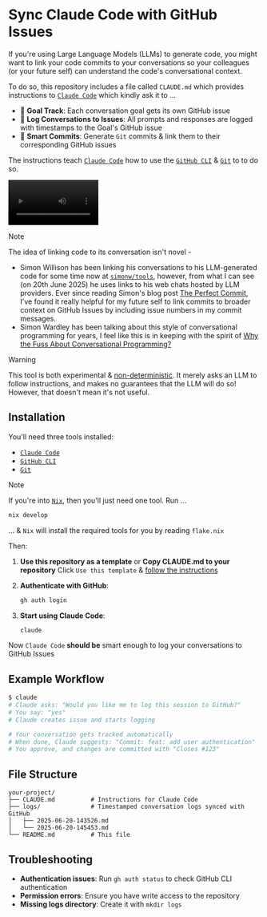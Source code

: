 # Sync Claude Code with GitHub Issues

If you're using Large Language Models (LLMs) to generate code, you might want to link your code commits to your conversations so your colleagues (or your future self) can understand the code's conversational context.

To do so, this repository includes a file called `CLAUDE.md` which provides instructions to [`Claude Code`](https://github.com/anthropics/claude-code) which kindly ask it to ...

- 🎯 **Goal Track**: Each conversation goal gets its own GitHub issue
- 📝 **Log Conversations to Issues**: All prompts and responses are logged with timestamps to the Goal's GitHub issue
- 🚀 **Smart Commits**: Generate `Git` commits & link them to their corresponding GitHub issues

The instructions teach [`Claude Code`](https://github.com/anthropics/claude-code) how to use the [`GitHub CLI`](https://github.com/cli/cli) & [`Git`](https://git-scm.com/downloads) to to do so.

<video src='https://github.com/user-attachments/assets/1a3106ed-8b97-4439-9b27-2d0c242a054c' width=180/></video>

>[!NOTE]
> The idea of linking code to its conversation isn't novel -
> - Simon Willison has been linking his conversations to his LLM-generated code for some time now at [`simonw/tools`](https://github.com/simonw/tools), however, from what I can see (on 20th June 2025) he uses links to his web chats hosted by LLM providers. Ever since reading Simon's blog post [The Perfect Commit](https://simonwillison.net/2022/Oct/29/the-perfect-commit/), I've found it really helpful for my future self to link commits to broader context on GitHub Issues by including issue numbers in my commit messages.
> - Simon Wardley has been talking about this style of conversational programming for years, I feel like this is in keeping with the spirit of [Why the Fuss About Conversational Programming?](https://blog.gardeviance.org/2023/01/why-fuss-about-conversational.html)

>[!WARNING]
> This tool is both experimental & [non-deterministic](https://en.wikipedia.org/wiki/Nondeterministic_programming). It merely asks an LLM to follow instructions, and makes no guarantees that the LLM will do so! However, that doesn't mean it's not useful.

## Installation

You'll need three tools installed:

- [`Claude Code`](https://github.com/anthropics/claude-code)
- [`GitHub CLI`](https://github.com/cli/cli)
- [`Git`](https://git-scm.com/downloads)

>[!NOTE]
> If you're into [`Nix`](https://github.com/NixOS/nix), then you'll just need one tool.
> Run ...
> ```sh
> nix develop
> ```
> ... & `Nix` will install the required tools for you by reading `flake.nix`

Then:

1. **Use this repository as a template** or **Copy CLAUDE.md to your repository**
   Click `Use this template` & [follow the instructions](https://docs.github.com/en/repositories/creating-and-managing-repositories/creating-a-repository-from-a-template)

2. **Authenticate with GitHub**:
   ```bash
   gh auth login
   ```

3. **Start using Claude Code**:
   ```bash
   claude
   ```

Now `Claude Code` **should be** smart enough to log your conversations to GitHub Issues

## Example Workflow

```bash
$ claude
# Claude asks: "Would you like me to log this session to GitHub?"
# You say: "yes"
# Claude creates issue and starts logging

# Your conversation gets tracked automatically
# When done, Claude suggests: "Commit: feat: add user authentication"
# You approve, and changes are committed with "Closes #123"
```

## File Structure

```
your-project/
├── CLAUDE.md          # Instructions for Claude Code
├── logs/              # Timestamped conversation logs synced with GitHub
│   ├── 2025-06-20-143526.md
│   └── 2025-06-20-145453.md
└── README.md          # This file
```

## Troubleshooting

- **Authentication issues**: Run `gh auth status` to check GitHub CLI authentication
- **Permission errors**: Ensure you have write access to the repository
- **Missing logs directory**: Create it with `mkdir logs`
